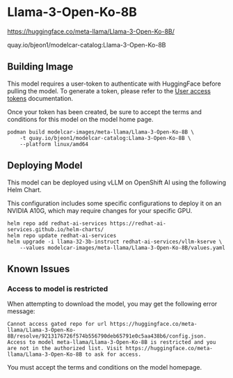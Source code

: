 # Llama-3-Open-Ko-8B

https://huggingface.co/meta-llama/Llama-3-Open-Ko-8B/

quay.io/bjeon1/modelcar-catalog:Llama-3-Open-Ko-8B

## Building Image

This model requires a user-token to authenticate with HuggingFace before pulling the model.  To generate a token, please refer to the [User access tokens](https://huggingface.co/docs/hub/en/security-tokens) documentation.

Once your token has been created, be sure to accept the terms and conditions for this model on the model home page.

```
podman build modelcar-images/meta-llama/Llama-3-Open-Ko-8B \
    -t quay.io/bjeon1/modelcar-catalog:Llama-3-Open-Ko-8B \
    --platform linux/amd64
```

## Deploying Model

This model can be deployed using vLLM on OpenShift AI using the following Helm Chart.

This configuration includes some specific configurations to deploy it on an NVIDIA A10G, which may require changes for your specific GPU.

```
helm repo add redhat-ai-services https://redhat-ai-services.github.io/helm-charts/
helm repo update redhat-ai-services
helm upgrade -i llama-32-3b-instruct redhat-ai-services/vllm-kserve \
    --values modelcar-images/meta-llama/Llama-3-Open-Ko-8B/values.yaml
```

## Known Issues

### Access to model is restricted

When attempting to download the model, you may get the following error message:

```
Cannot access gated repo for url https://huggingface.co/meta-llama/Llama-3-Open-Ko-8B/resolve/9213176726f574b556790deb65791e0c5aa438b6/config.json.
Access to model meta-llama/Llama-3-Open-Ko-8B is restricted and you are not in the authorized list. Visit https://huggingface.co/meta-llama/Llama-3-Open-Ko-8B to ask for access.
```

You must accept the terms and conditions on the model homepage.
